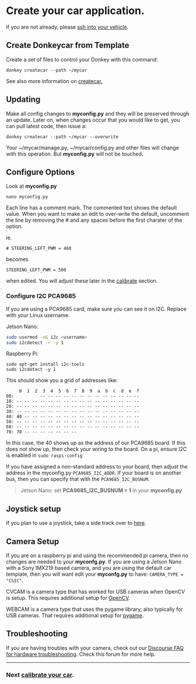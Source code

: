 # Create your car application.

If you are not already, please [ssh into your vehicle](/guide/robot_sbc/setup_raspberry_pi/#step-5-connecting-to-the-pi).


## Create Donkeycar from Template

Create a set of files to control your Donkey with this command:

```
donkey createcar --path ~/mycar
```

See also more information on [createcar.](/utility/donkey/#create-car)


## Updating

Make all config changes to __myconfig.py__ and they will be preserved through an update. Later on, when changes occur that you would like to get, you can pull latest code, then issue a:

```
donkey createcar --path ~/mycar --overwrite
```

Your ~/mycar/manage.py, ~/mycar/config.py and other files will change with this operation. But __myconfig.py__ will not be touched.

## Configure Options

Look at __myconfig.py__
```
nano myconfig.py
```
Each line has a comment mark. The commented text shows the default value. When you want to make an edit to over-write the default, uncomment the line by removing the # and any spaces before the first charater of the option.

ie.

`# STEERING_LEFT_PWM = 460`

becomes

`STEERING_LEFT_PWM = 500`

when edited. You will adjust these later in the [calibrate](/guide/calibrate/) section.

### Configure I2C PCA9685
If you are using a PCA9685 card, make sure you can see it on I2C.  Replace <username> with your Linux username.

Jetson Nano:

```bash
sudo usermod -aG i2c <username>
sudo i2cdetect -r -y 1
```

Raspberry Pi:

```
sudo apt-get install i2c-tools
sudo i2cdetect -y 1
```

This should show you a grid of addresses like:

```
     0  1  2  3  4  5  6  7  8  9  a  b  c  d  e  f
00:          -- -- -- -- -- -- -- -- -- -- -- -- --
10: -- -- -- -- -- -- -- -- -- -- -- -- -- -- -- --
20: -- -- -- -- -- -- -- -- -- -- -- -- -- -- -- --
30: -- -- -- -- -- -- -- -- -- -- -- -- -- -- -- --
40: 40 -- -- -- -- -- -- -- -- -- -- -- -- -- -- --
50: -- -- -- -- -- -- -- -- -- -- -- -- -- -- -- --
60: -- -- -- -- -- -- -- -- -- -- -- -- -- -- -- --
70: 70 -- -- -- -- -- -- --
```

In this case, the 40 shows up as the address of our PCA9685 board. If this does not show up, then check your wiring to the board. On a pi, ensure I2C is enabled in ```sudo raspi-config```

If you have assigned a non-standard address to your board, then adjust the address in the myconfig.py `PCA9685_I2C_ADDR`. If your board is on another bus, then you can specify that with the `PCA9685_I2C_BUSNUM`.

> Jetson Nano: set __PCA9685_I2C_BUSNUM = 1__ in your __myconfig.py__


## Joystick setup

If you plan to use a joystick, take a side track over to [here](/parts/controllers/#joystick-controller).

## Camera Setup

If you are on a raspberry pi and using the recommended pi camera, then no changes are needed to your __myconfg.py__. If you are using a Jetson Nano with a Sony IMX219 based camera, and you are using the default car template, then you will want edit your __myconfg.py__ to have:
`CAMERA_TYPE = "CSIC"`. 

CVCAM is a camera type that has worked for USB cameras when OpenCV is setup. This requires additional setup for [OpenCV](https://pypi.org/project/opencv-python/).

WEBCAM is a camera type that uses the pygame library, also typically for USB cameras. That requires additional setup for [pygame](https://www.pygame.org/wiki/GettingStarted).

## Troubleshooting

If you are having troubles with your camera, check out our [Discourse FAQ for hardware troubleshooting](https://donkey.discourse.group/t/faq-troubleshooting/33). Check this forum for more help.

-------

### Next [calibrate your car](/guide/calibrate/).
